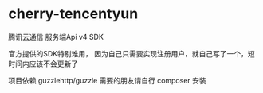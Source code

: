 # cherry-tencentyun
腾讯云通信 服务端Api v4 SDK

官方提供的SDK特别难用， 因为自己只需要实现注册用户，就自己写了一个，短时间内应该不会更新了

项目依赖 guzzlehttp/guzzle
需要的朋友请自行 composer 安装
